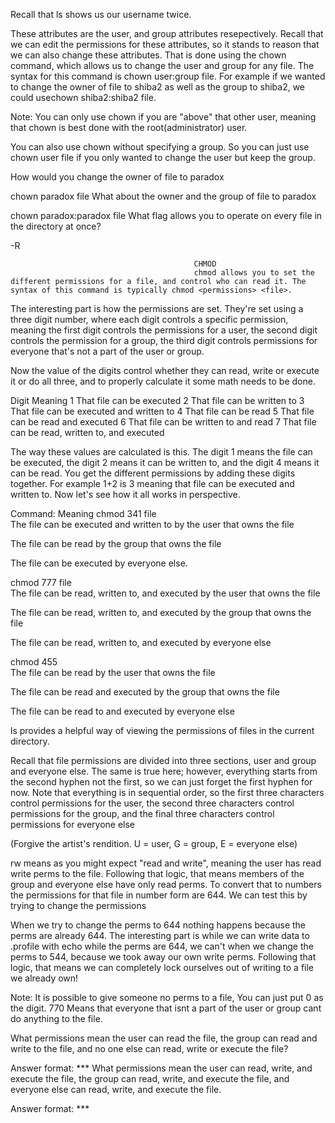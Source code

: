 Recall that ls shows us our username twice.



These attributes are the user, and group attributes resepectively. Recall that we can edit the permissions for these attributes, so it stands to reason that we can also change these attributes. That is done using the chown command, which allows us to change the user and group for any file. The syntax for this command is chown user:group file. For example if we wanted to change the owner of file to shiba2 as well as the group to shiba2, we could usechown shiba2:shiba2 file.

Note: You can only use chown if you are "above" that other user, meaning that chown is best done with the root(administrator) user.



You can also use chown without specifying a group. So you can just use chown user file if you only wanted to change the user but keep the group.



How would you change the owner of file to paradox

chown paradox file
What about the owner and the group of file to paradox

chown paradox:paradox file
What flag allows you to operate on every file in the directory at once?

-R







                                             CHMOD 
                                             chmod allows you to set the different permissions for a file, and control who can read it. The syntax of this command is typically chmod <permissions> <file>. 

The interesting part is how the permissions are set. They're set using a three digit number, where each digit controls a specific permission, meaning the first digit controls the permissions for a user, the second digit controls the permission for a group, the third digit controls permissions for everyone that's not a part of the user or group.

Now the value of the digits control whether they can read, write or execute it or do all three, and to properly calculate it some math needs to be done.

Digit	Meaning
1	That file can be executed
2	That file can be written to
3	That file can be executed and written to
4	That file can be read
5	That file can be read and executed
6	That file can be written to and read
7	That file can be read, written to, and executed

The way these values are calculated is this. The digit 1 means the file can be executed, the digit 2 means it can be written to, and the digit 4 means it can be read. You get the different permissions by adding these digits together. For example 1+2 is 3 meaning that file can be executed and written to. Now let's see how it all works in perspective.

Command:	Meaning
chmod 341 file	
The file can be executed and written to by the user that owns the file

The file can be read by the group that owns the file

The file can be executed by everyone else.

chmod 777 file	
The file can be read, written to, and executed by the user that owns the file

The file can be read, written to, and executed by the group that owns the file

The file can be read, written to, and executed by everyone else



chmod 455	
The file can be read by the user that owns the file

The file can be read and executed by the group that owns the file

The file can be read to and executed by everyone else





ls provides a helpful way of viewing the permissions of files in the current directory.



Recall that file permissions are divided into three sections, user and group and everyone else. The same is true here; however, everything starts from the second hyphen not the first, so we can just forget the first hyphen for now. Note that everything is in sequential order, so the first three characters control permissions for the user, the second three characters control permissions for the group, and the final three characters control permissions for everyone else



(Forgive the artist's rendition. U = user, G = group, E = everyone else)

rw means as you might expect "read and write", meaning the user has read write perms to the file. Following that logic, that means members of the group and everyone else have only read perms. To convert that to numbers the permissions for that file in number form are 644. We can test this by trying to change the permissions



When we try to change the perms to 644 nothing happens because the perms are already 644. The interesting part is while we can write data to .profile with echo while the perms are 644, we can't when we change the perms to 544, because we took away our own write perms. Following that logic, that means we can completely lock ourselves out of writing to a file we already own!

Note: It is possible to give someone no perms to a file, You can just put 0 as the digit. 770 Means that everyone that isnt a part of the user or group cant do anything to the file.

What permissions mean the user can read the file, the group can read and write to the file, and no one else can read, write or execute the file?

Answer format: ***
What permissions mean the user can read, write, and execute the file, the group can read, write, and execute the file, and everyone else can read, write, and execute the file.



Answer format: ***
